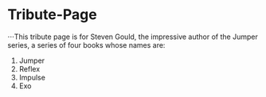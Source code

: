 # Tribute-Page


⋅⋅⋅This tribute page is for Steven Gould, the impressive author of the Jumper series, a series of four books whose names are:

1. Jumper
2. Reflex
3. Impulse
4. Exo